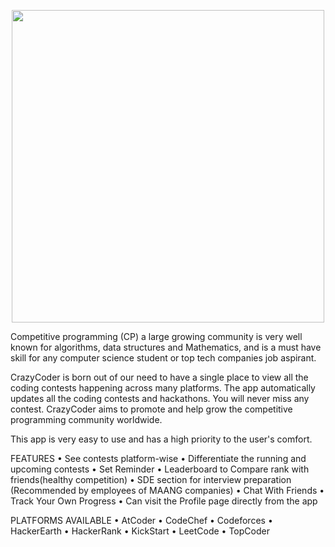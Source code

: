  <p align="center">
 <img src="https://github.com/Yash-Parsana/CrazyCoderApp/assets/77839976/d9197945-46b2-4fe1-893b-a6bfe8f3477b" height= 500 width = 500 />
</p>
Competitive programming (CP) a large growing community is very well known for algorithms, data structures and Mathematics, and is a must have skill for any computer science student or top tech companies job aspirant.

CrazyCoder is born out of our need to have a single place to view all the coding contests happening across many platforms. The app automatically updates all the coding contests and hackathons. You will never miss any contest.
CrazyCoder aims to promote and help grow the competitive programming community worldwide.

This app is very easy to use and has a high priority to the user's comfort.

FEATURES
• See contests platform-wise
• Differentiate the running and upcoming contests
• Set Reminder
• Leaderboard to Compare rank with friends(healthy competition)
• SDE section for interview preparation (Recommended by employees of MAANG companies)
• Chat With Friends
• Track Your Own Progress
• Can visit the Profile page directly from the app

PLATFORMS AVAILABLE
• AtCoder
• CodeChef
• Codeforces
• HackerEarth
• HackerRank
• KickStart
• LeetCode
• TopCoder
